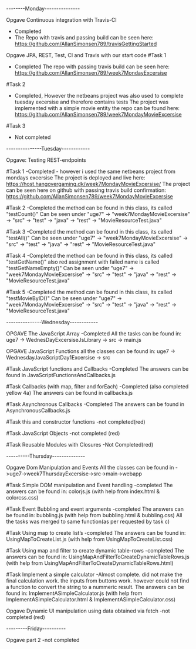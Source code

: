 
--------Monday---------------

Opgave Continuous integration with Travis-CI
- Completed
- The Repo with travis and passing build can be seen here: https://github.com/AllanSimonsen789/travisGettingStarted

Opgave JPA, REST, Test, CI and Travis with our start code
#Task 1
- Completed 
The repo with passing travis build can be seen here: https://github.com/AllanSimonsen789/week7MondayExcersise

#Task 2
- Completed, However the netbeans project was also used to complete tuesday excersise and therefore contains tests
The project was implemented with a simple movie entity
the repo can be found here: https://github.com/AllanSimonsen789/week7MondayMovieExcersise

#Task 3
- Not completed

---------------Tuesday------------

Opgave: Testing REST-endpoints

#Task 1
-Completed - however i used the same netbeans project from mondays excersise
The project is deployed and live here: https://host.hangovergaming.dk/week7MondayMovieExcersise/
The project can be seen here on github with passing travis build confirmation: https://github.com/AllanSimonsen789/week7MondayMovieExcersise

#Task 2
-Completed
the method can be found in this class, its called "testCount()"
Can be seen under "uge7" -> "week7MondayMovieExcersise" -> "src" -> "test" -> "java" -> "rest" -> "MovieResourceTest.java"

#Task 3
-Completed
the method can be found in this class, its called "testAll()"
Can be seen under "uge7" -> "week7MondayMovieExcersise" -> "src" -> "test" -> "java" -> "rest" -> "MovieResourceTest.java"

#Task 4
-Completed
the method can be found in this class, its called "testGetName()"
also red assignment with failed name is called "testGetNameEmpty()"
Can be seen under "uge7" -> "week7MondayMovieExcersise" -> "src" -> "test" -> "java" -> "rest" -> "MovieResourceTest.java"

#Task 5
-Completed
the method can be found in this class, its called "testMovieByID()"
Can be seen under "uge7" -> "week7MondayMovieExcersise" -> "src" -> "test" -> "java" -> "rest" -> "MovieResourceTest.java"

---------------Wednesday------------


OPGAVE The JavaScript Array
-Completed
All the tasks can be found in: uge7 -> WednesDayExcersiseJsLibrary -> src -> main.js

OPGAVE JavaScript Functions
all the classes can be found in: uge7 -> WednesdayJavaScriptDay1Excersise -> src

#Task JavaScript functions and Callbacks
-Completed
The answers can be found in JavaScriptFunctionsAndCallbacks.js

#Task Callbacks (with map, filter and forEach)
-Completed (also completed yellow 4a)
The answers can be found in callbacks.js

#Task Asynchronous Callbacks
-Completed
The answers can be found in AsynchronousCallbacks.js

#Task this and constructor functions
-not completed(red)

#Task JavaScript Objects
-not completed (red)

#Task Reusable Modules with Closures 
-Not Completed(red)

----------Thursday--------------


Opgave Dom Manipulation and Events
All the classes can be found in ->uge7->week7ThursdayExcersise->src->main->webapp

#Task Simple DOM manipulation and Event handling
-completed
The answers can be found in: colorjs.js (with help from index.html & colorcss.css)

#Task Event Bubbling and event arguments
-completed
The answers can be found in: bubbling.js (with help from bubbling.html & bubbling.css)
All the tasks was merged to same function(as per requested by task c)

#Task Using map to create list’s
-completed
The answers can be found in: UsingMapToCreateList.js (with help from UsingMapToCreateList.css)

#Task Using map and filter to create dynamic table-rows
-completed
The answers can be found in: UsingMapAndFilterToCreateDynamicTableRows.js (with help from UsingMapAndFilterToCreateDynamicTableRows.html)

#Task Implement a simple calculator 
-Almost complete. did not make the final calculation work. the inputs from buttons work. however could not find a function to convert the string to a nummeric result.
The answers can be found in: ImplementASimpleCalculator.js (with help from ImplementASimpleCalculator.html & ImplementASimpleCalculator.css)



Opgave Dynamic UI manipulation using data obtained via fetch
-not completed (red)

---------Friday----------

Opgave part 2
-not completed

